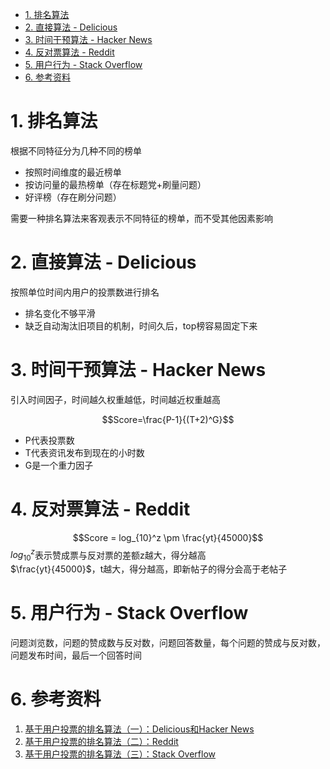 <!-- TOC -->

- [1. 排名算法](#1-排名算法)
- [2. 直接算法 - Delicious](#2-直接算法---delicious)
- [3. 时间干预算法 - Hacker News](#3-时间干预算法---hacker-news)
- [4. 反对票算法 - Reddit](#4-反对票算法---reddit)
- [5. 用户行为 - Stack Overflow](#5-用户行为---stack-overflow)
- [6. 参考资料](#6-参考资料)

<!-- /TOC -->

# 1. 排名算法
根据不同特征分为几种不同的榜单

- 按照时间维度的最近榜单
- 按访问量的最热榜单（存在标题党+刷量问题）
- 好评榜（存在刷分问题）

需要一种排名算法来客观表示不同特征的榜单，而不受其他因素影响

# 2. 直接算法 - Delicious
按照单位时间内用户的投票数进行排名

- 排名变化不够平滑
- 缺乏自动淘汰旧项目的机制，时间久后，top榜容易固定下来

# 3. 时间干预算法 - Hacker News
引入时间因子，时间越久权重越低，时间越近权重越高

$$Score=\frac{P-1}{(T+2)^G}$$

- P代表投票数
- T代表资讯发布到现在的小时数
- G是一个重力因子

# 4. 反对票算法 - Reddit
$$Score = log_{10}^z \pm \frac{yt}{45000}$$
$log_{10}^z$表示赞成票与反对票的差额z越大，得分越高  
$\frac{yt}{45000}$，t越大，得分越高，即新帖子的得分会高于老帖子

# 5. 用户行为 - Stack Overflow
问题浏览数，问题的赞成数与反对数，问题回答数量，每个问题的赞成与反对数，问题发布时间，最后一个回答时间



# 6. 参考资料
1. [基于用户投票的排名算法（一）：Delicious和Hacker News](http://www.ruanyifeng.com/blog/2012/02/ranking_algorithm_hacker_news.html)
1. [基于用户投票的排名算法（二）：Reddit](http://www.ruanyifeng.com/blog/2012/03/ranking_algorithm_reddit.html)
1. [基于用户投票的排名算法（三）：Stack Overflow](http://www.ruanyifeng.com/blog/2012/03/ranking_algorithm_stack_overflow.html)